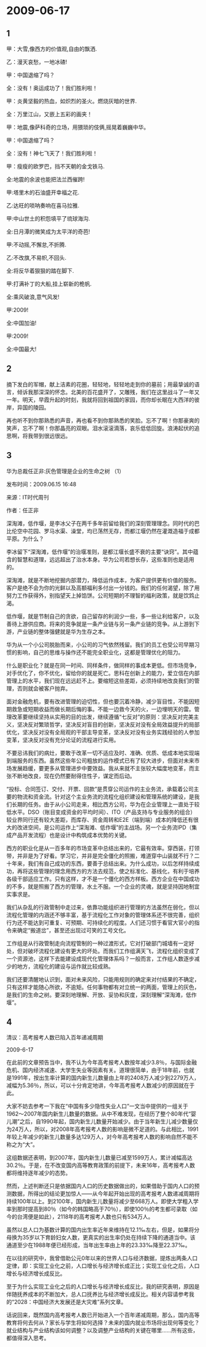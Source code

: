 # 2009-06-17

## 1

甲：大雪,像西方的价值观,自由的飘洒.

乙：漫天哀愁，一地冰碴!

甲：中国退缩了吗？

全：没有！奥运成功了！我们胜利啦！

甲：炎黄坚毅的热血，如炽烈的圣火。燃烧灰暗的世界.

全：万里江山，又嵌上五彩的画夹！

甲：地震,像萨科奇的立场，用猥琐的伎俩,摇晃着巍巍中华。

甲：中国退缩了吗？

全：没有！神七飞天了！我们胜利啦！

甲：瘦瘦的欧罗巴，挡不天朝的金戈铁马.

全:地震的余波也能把法兰西催跨!

甲:塔里木的石油盛开幸福之花.

乙:达旺的唢呐奏响在喜马拉雅.

甲:中山世土的积怨填平了琉球海沟.

全:日月潭的微笑成为太平洋的奇芭!

甲:不动摇,不懈怠,不折腾.

乙:不改旗,不易帜,不回头.

全:将反华着狠狠的踏在脚下.

甲:打满补丁的大船,挂上崭新的桅帆.

全:乘风破浪,意气风发!

甲:2009!

全:中国加油!

甲:2009!

全:中国最大!

## 2

摘下发白的军帽，献上洁素的花圈，轻轻地，轻轻地走到你的墓前；用最挚诚的语言，倾诉我那深深的怀念。北美的百花盛开了，又雕残，我们在这里战斗了一年又一年。明天，早霞升起的时刻，我就将回到祖国的家园，而你却长眠在大西洋的彼岸，异国的陵园。

再也听不到你那熟悉的声音，再也看不到你那熟悉的笑脸。忘不了啊！你那豪爽的笑声，忘不了啊！你那晶亮的双眼。泪水滚滚滴落，哀乐低低回旋。浪涛起伏的追思啊，将我带到很远很远。

## 3

华为总裁任正非:灰色管理是企业的生命之树 （1）   

发布时间：2009.06.15 16:48     

来源：IT时代周刊    

作者：任正非  

深淘滩，低作堰，是李冰父子在两千多年前留给我们的深刻管理理念。同时代的巴比伦空中花园、罗马水渠、澡堂，均已荡然无存，而都江堰仍然在灌溉造福于成都平原。为什么？  

李冰留下“深淘滩，低作堰”的治堰准则，是都江堰长盛不衰的主要“诀窍”。其中蕴含的智慧和道理，远远超出了治水本身。华为公司若想长存，这些准则也是适用的。  

深淘滩，就是不断地挖掘内部潜力，降低运作成本，为客户提供更有价值的服务。客户是绝不会为你的光鲜以及高额福利多付出一分钱的。我们的任何渴望，除了用努力工作获得外，别指望天上掉馅饼。公司短期的不理智的福利政策，就是饮鸩止渴。  

低作堰，就是节制自己的贪欲，自己留存的利润少一些，多一些让利给客户，以及善待上游供应商。将来的竞争就是一条产业链与另一条产业链的竞争。从上游到下游，产业链的整体强健就是华为生存之本。  

华为从一个小公司脱胎而来，小公司的习气依然残留。我们的员工也受公司早期习惯的影响，自己的思维与操作还不能完全职业化，这都是管理优化的阻力。  

什么是职业化？就是在同一时间、同样条件，做同样的事成本更低。但市场竞争，对手优化了，你不优化，留给你的就是死亡。思科在创新上的能力，爱立信在内部管理上的水平，我们现在远远赶不上。要缩短这些差距，必须持续地改良我们的管理，否则就会被客户抛弃。  

面对金融危机，要有改进管理的迫切性，但也要沉着冷静，减少盲目性，不能因短期救急或短期收益而做长期后悔的事。不能一边救今天的火，一边埋明天的雷。管理改革要继续坚持从实用的目的出发，继续遵循“七反对”的原则：坚决反对完美主义，坚决反对繁琐哲学，坚决反对盲目的创新，坚决反对没有全局效益提升的局部优化，坚决反对没有全局观的干部主导变革，坚决反对没有业务实践经验的人参加变革，坚决反对没有充分论证的流程进行实用。  

不要忌讳我们的病灶，要敢于改革一切不适应及时、准确、优质、低成本地实现端到端服务的东西。虽然这些年公司粗放的运作模式已有了较大进步，但面对未来市场发展趋缓，要更多从管理进步中要效益。我从来就不主张较大幅度地变革，而主张不断地改良，现在仍然要耐得住性子，谋定而后动。  

“投标、合同签订、交付、开票、回款”是贯穿公司运作的主业务流，承载着公司主要的物流和资金流。针对这个主业务流的流程化组织建设和管理系统的建设，是我们长期的任务。由于从小公司走来，相比西方公司，华为在企业管理上一直处于较低水平。DSO（账目变成资金的平均时间）、ITO（产品支持与专业服务的组合）较业界同行还有较大差距，而库存、资金周转和E2E（端到端）成本的降低还有很大的改进空间，是公司运作上“深淘滩、低作堰”的主战场。另一个业务流IPD（集成产品开发流程）也是设计中构筑成本优势的关键。  

西方的职业化是从一百多年的市场变革中总结出来的，它最有效率。穿西装，打领带，并非是为了好看。学习它，并非是完全僵化的照搬，难道穿中山装就不行？二十年来，我们有自己成功的东西，要善于总结出来。为什么成功，以后怎样持续成功，再将这些管理的理念用西方的方法去规范，使之标准化、基线化，有利于培养各级干部适应工作。只有这样，才不是一个僵化的西方样板。西方企业在中国成功的不多，就是照搬了西方的管理，水土不服。一个企业的灵魂，就是坚持因地制宜实事求是。  

我们从杂乱的行政管制中走过来，依靠功能组织进行管理的方法虽然在弱化，但以流程化管理的内涵还不够丰富，基于流程化工作对象的管理体系还不很完善，组织行为还不能达到可重复、可预期、可持续化的程度。人们还习惯于看官大官小的指令来确定“搬道岔”，甚至还出现过可笑的工号文化。  

工作组是从行政管制走向流程管制的一种过渡形式，它对打破部门城墙有一定好处，但对破坏流程化建设有更大的坏处。而我们工作组满天飞，流程化组织变成了一个资源池，这样下去能建设成现代化管理体系吗？一般而言，工作组人数逐步减少的地方，流程化的建设与运作就比较成熟。  

我们还要清醒地认识到，面对未来风险，只能用规则的确定来对付结果的不确定，只有这样才能随心所欲，不逾矩。任何事物都有对立统一的两面，管理上的灰色，是我们的生命之树。要深刻地理解、开放、妥协和灰度，深刻理解“深淘滩，低作堰”。

## 4

清议：高考报考人数已陷入百年递减周期

2009-6-17

在此前的文章预告当中，我不认为今年高考报考人数按年减少3.8％，与国际金融危机、国内经济减速、大学生失业等因素有关。道理很简单，由于18年前，也就是1991年，按出生率计算的国内新生儿数量由上年的2408万人减少到2279万人，减幅为5.36％，所以，可以十分肯定地讲，今年高考报考人数减少的原因就在于此。

大家不妨去参考一下我在“中国有多少隐性失业人口”一文当中提供的一组关于1962～2007年国内新生儿数量的数据。从中不难发现，在经历了整个80年代“婴儿潮”之后，自1990年起，国内新生儿数量开始减少。由于当年新生儿减少数量仅为24万人，所以，对2008年高考报考人数的影响是微不足道的。与此相比，1991年较上年减少的新生儿数量多达129万人，对今年高考报考人数的影响自然不能不称之为“大”。

这组数据还表明，到2007年，国内新生儿数量已减至1599万人，累计减幅高达30.2％。于是，在不改变国内高等教育政策的前提下，未来16年，高考报考人数都将维持逐年减少的态势。

然而，上述判断还只是依据国内人口的历史数据做出的，如果借助于国内人口的预测数据，所得出的结论更加惊人——从今年起开始出现的高考报考人数递减周期将持续100年以上。到2100年，国内新生儿数量将减少至668万人。即使大学粗入学率到那时提高到80％（如今的韩国略高于70％），即使100％的考生都可录取（如今的台湾便是如此），2118年的高考报考人数也只有534万人。

虽然以总人口为基数计算的国内出生率近年来维持在12.1‰左右，但是，如果将分母换为35岁以下育龄妇女人数，更真实的出生率仍处在持续下降的通道当中。该通道至少在1988年便已经形成，当年出生率由上年的23.33‰降至22.37‰。

在以往的研究中，我曾借助公元0年以来的世界人口与经济数据，提炼出两条人口定律，即：实现工业化之前，人口增长与经济增长成正比；实现工业化之后，人口增长与经济增长成反比。

至于为什么实现工业化之后的人口增长与经济增长成反比，我的研究表明，原因是伴随抚养成本的不断加大，总人口抚养比与经济增长成反比。相关内容请参考我的“2028：中国经济大发展还是大灾难”系列文章。

话说回来，既然国内高考报考人数已开始进入一个百年递减周期，那么，国内高等教育将何去何从？家长与学生将如何选择？未来的国内就业市场将出现何等变化？就业结构与产业结构该如何调整？以及调整产业结构的关键在哪里……所有这些，都值得深入思考。

